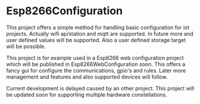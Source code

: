 # Esp8266Configuration

This project offers a simple method for handling basic configuration for iot projects. Actually wifi ap/station and mqtt are supported. In future more and user defined values will be supported. Also a user defined storage target will be possible.

This project is for example used in a Esp8266 web configuration project which will be published in Esp8266WebConfiguration soon. This offers a fancy gui for configure the communications, gpio's and rules. Later more management and features and also supported devices will follow.

Current development is delayed caused by an other project. This project will be updated soon for supporting multiple hardware constellations.
